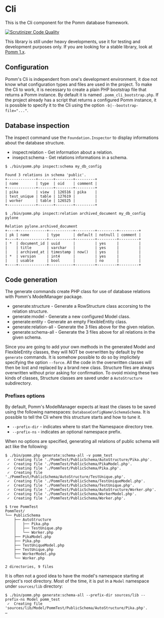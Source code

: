 # Cli

This is the Cli component for the Pomm database framework.

[![Scrutinizer Code Quality](https://scrutinizer-ci.com/g/pomm-project/Cli/badges/quality-score.png?b=master)](https://scrutinizer-ci.com/g/pomm-project/Cli/?branch=master)

This library is still under heavy developments, use it for testing and development purposes only. If you are looking for a stable library, look at [Pomm 1.x](http://www.pomm-project.org).

## Configuration

Pomm's Cli is independent from one's development environment, it doe not know what configuration types and files are used in the project. To make the Cli to work, it is necessary to create a plain PHP bootstrap file that returns a Pomm instance. By default it is named `.pomm_cli_bootstrap.php`. If the project already has a script that returns a configured Pomm instance, it is possible to specify it to the Cli using the option `-b|--bootstrap-file="..."`.

## Database inspection

The inspect command use the `Foundation.Inspector` to display informations about the database structure.

 * inspect:relation - Get information about a relation.
 * insepct:schema   - Get relations informations in a schema.

 ```
$ ./bin/pomm.php inspect:schema my_db_config

Found 3 relations in schema 'public'.
+-------------+-------+--------+---------+
| name        | type  | oid    | comment |
+-------------+-------+--------+---------+
| pika        | view  | 126516 | pika    |
| test_unique | table | 127619 |         |
| worker      | table | 126525 |         |
+-------------+-------+--------+---------+
 ```
 ```
$ ./bin/pomm.php inspect:relation archived_document my_db_config pylone

Relation pylone.archived_document
+----+-------------+-----------+---------+---------+---------+
| pk | name        | type      | default | notnull | comment |
+----+-------------+-----------+---------+---------+---------+
| *  | document_id | uuid      |         | yes     |         |
|    | title       | varchar   |         | yes     |         |
|    | archived_at | timestamp | now()   | yes     |         |
| *  | version     | int4      |         | yes     |         |
|    | usable      | bool      |         | no      |         |
+----+-------------+-----------+---------+---------+---------+
 ```

## Code generation

The generate commands create PHP class for use of database relations with Pomm's ModelManager package.

 * generate:structure    - Generate a RowStructure class accorsing to the relation structure.
 * generate:model        - Generate a new configured Model class.
 * generate:entity       - Generate an empty FlexibleEntity class.
 * generate:relation-all - Generate the 3 files above for the given relation.
 * generate:schema-all   - Generate the 3 files above for all relations in the given schema.

Since you are going to add your own methods in the generated Model and FlexibleEntity classes, they will NOT be overwritten by default by the `generate` commands. It is somehow possible to do so by implicitely specifying the option `--force`. All the code in the overwritten classes will then be lost and replaced by a brand new class. Structure files are always overwritten without prior asking for confirmation. To ovoid mixing these two kinds of classes, Structure classes are saved under a `AutoStructure` subdirectory.

### Prefixes options

By default, Pomm's ModelManager expects at least the clases to be saved using the following namespaces: `DatabaseConfigName\SchemaSchema`. It is possible to tell the Cli where this structure starts and how to tune it.

 * `--prefix-dir` - indicates where to start the Namespace directory tree.
 * `--prefix-ns`  - indicates an optional namespace prefix.

When no options are specified, generating all relations of public schema will act like the following:

```
$ ./bin/pomm.php generate:schema-all -v pomm_test
 ✓  Creating file './PommTest/PublicSchema/AutoStructure/Pika.php'.
 ✓  Creating file './PommTest/PublicSchema/PikaModel.php'.
 ✓  Creating file './PommTest/PublicSchema/Pika.php'.
 ✓  Creating file './PommTest/PublicSchema/AutoStructure/TestUnique.php'.
 ✓  Creating file './PommTest/PublicSchema/TestUniqueModel.php'.
 ✓  Creating file './PommTest/PublicSchema/TestUnique.php'.
 ✓  Creating file './PommTest/PublicSchema/AutoStructure/Worker.php'.
 ✓  Creating file './PommTest/PublicSchema/WorkerModel.php'.
 ✓  Creating file './PommTest/PublicSchema/Worker.php'.

$ tree PommTest
PommTest/
└── PublicSchema
    ├── AutoStructure
    │   ├── Pika.php
    │   ├── TestUnique.php
    │   └── Worker.php
    ├── PikaModel.php
    ├── Pika.php
    ├── TestUniqueModel.php
    ├── TestUnique.php
    ├── WorkerModel.php
    └── Worker.php

2 directories, 9 files
```

It is often not a good idea to have the model's namespace starting at project's root directory. Most of the time, it is put in a `Model` namespace under `sources/lib` directory:

```
$ ./bin/pomm.php generate:schema-all --prefix-dir sources/lib --prefix-ns Model pomm_test
 ✓  Creating file 'sources/lib/Model/PommTest/PublicSchema/AutoStructure/Pika.php'.
…
```
